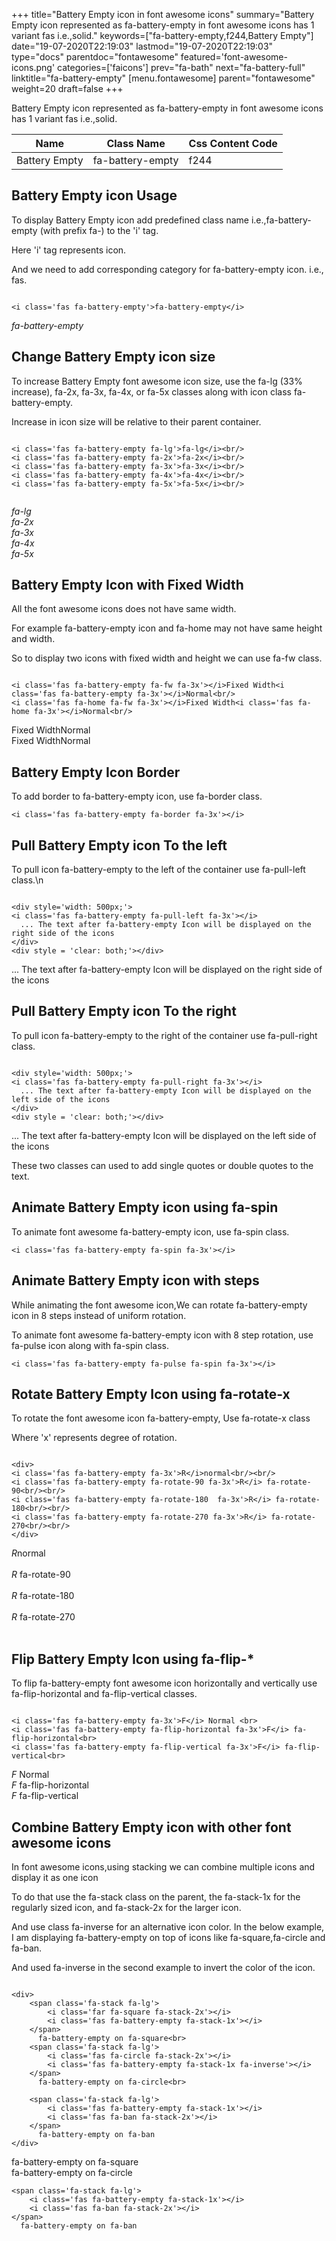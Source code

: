 +++
title="Battery Empty icon in font awesome icons"
summary="Battery Empty icon represented as fa-battery-empty in font awesome icons has 1 variant fas i.e.,solid."
keywords=["fa-battery-empty,f244,Battery Empty"]
date="19-07-2020T22:19:03"
lastmod="19-07-2020T22:19:03"
type="docs"
parentdoc="fontawesome"
featured='font-awesome-icons.png'
categories=['faicons']
prev="fa-bath"
next="fa-battery-full"
linktitle="fa-battery-empty"
[menu.fontawesome]
parent="fontawesome"
weight=20
draft=false
+++


Battery Empty icon represented as fa-battery-empty in font awesome icons has 1 variant fas i.e.,solid.

<div class='table-responsive'><table class='table'><thead><tr><th>Name</th><th>Class Name</th><th>Css Content Code</th></tr></thead><tbody><tr><td>Battery Empty</td><td>fa-battery-empty</td><td>f244</td></tr></tbody></table></div>



## Battery Empty icon Usage

To display Battery Empty icon add predefined class name i.e.,fa-battery-empty (with prefix fa-) to the 'i' tag.

Here 'i' tag represents icon.

And we need to add corresponding category for fa-battery-empty icon. i.e., fas.


```

<i class='fas fa-battery-empty'>fa-battery-empty</i>
```

<i class='fas fa-battery-empty'>fa-battery-empty</i>




## Change Battery Empty icon size
To increase Battery Empty font awesome icon size, use the fa-lg (33% increase), fa-2x, fa-3x, fa-4x, or fa-5x classes along with icon class fa-battery-empty.

Increase in icon size will be relative to their parent container. 

```

<i class='fas fa-battery-empty fa-lg'>fa-lg</i><br/>
<i class='fas fa-battery-empty fa-2x'>fa-2x</i><br/>
<i class='fas fa-battery-empty fa-3x'>fa-3x</i><br/>
<i class='fas fa-battery-empty fa-4x'>fa-4x</i><br/>
<i class='fas fa-battery-empty fa-5x'>fa-5x</i><br/>
            
```

<i class='fas fa-battery-empty fa-lg'>fa-lg</i><br/>
<i class='fas fa-battery-empty fa-2x'>fa-2x</i><br/>
<i class='fas fa-battery-empty fa-3x'>fa-3x</i><br/>
<i class='fas fa-battery-empty fa-4x'>fa-4x</i><br/>
<i class='fas fa-battery-empty fa-5x'>fa-5x</i><br/>
            



## Battery Empty Icon with Fixed Width 

All the font awesome icons does not have same width.

For example fa-battery-empty icon and fa-home may not have same height and width.

So to display two icons with fixed width and height we can use fa-fw class.


```

<i class='fas fa-battery-empty fa-fw fa-3x'></i>Fixed Width<i class='fas fa-battery-empty fa-3x'></i>Normal<br/>
<i class='fas fa-home fa-fw fa-3x'></i>Fixed Width<i class='fas fa-home fa-3x'></i>Normal<br/>
```

<i class='fas fa-battery-empty fa-fw fa-3x'></i>Fixed Width<i class='fas fa-battery-empty fa-3x'></i>Normal<br/>
<i class='fas fa-home fa-fw fa-3x'></i>Fixed Width<i class='fas fa-home fa-3x'></i>Normal<br/>



## Battery Empty Icon Border 

To add border to fa-battery-empty icon, use fa-border class.


```
<i class='fas fa-battery-empty fa-border fa-3x'></i>

```
<i class='fas fa-battery-empty fa-border fa-3x'></i>





## Pull Battery Empty icon To the left

To pull icon fa-battery-empty to the left of the container use fa-pull-left class.\n

```

<div style='width: 500px;'>
<i class='fas fa-battery-empty fa-pull-left fa-3x'></i>
  ... The text after fa-battery-empty Icon will be displayed on the right side of the icons
</div>
<div style = 'clear: both;'></div>
```

<div style='width: 500px;'>
<i class='fas fa-battery-empty fa-pull-left fa-3x'></i>
  ... The text after fa-battery-empty Icon will be displayed on the right side of the icons
</div>
<div style = 'clear: both;'></div>




## Pull Battery Empty icon To the right
To pull icon fa-battery-empty to the right of the container use fa-pull-right class.

```

<div style='width: 500px;'>
<i class='fas fa-battery-empty fa-pull-right fa-3x'></i>
  ... The text after fa-battery-empty Icon will be displayed on the left side of the icons
</div>
<div style = 'clear: both;'></div>
```

<div style='width: 500px;'>
<i class='fas fa-battery-empty fa-pull-right fa-3x'></i>
  ... The text after fa-battery-empty Icon will be displayed on the left side of the icons
</div>
<div style = 'clear: both;'></div>

These two classes can used to add single quotes or double quotes to the text.


## Animate Battery Empty icon using fa-spin
To animate font awesome fa-battery-empty icon, use fa-spin class.

```
<i class='fas fa-battery-empty fa-spin fa-3x'></i>
```
<i class='fas fa-battery-empty fa-spin fa-3x'></i>




## Animate Battery Empty icon with steps
While animating the font awesome icon,We can rotate fa-battery-empty icon in 8 steps instead of uniform rotation.

To animate font awesome fa-battery-empty icon with 8 step rotation, use fa-pulse icon along with fa-spin class.


```
<i class='fas fa-battery-empty fa-pulse fa-spin fa-3x'></i>

```
<i class='fas fa-battery-empty fa-pulse fa-spin fa-3x'></i>





## Rotate Battery Empty Icon using fa-rotate-x
To rotate the font awesome icon fa-battery-empty, Use fa-rotate-x class

Where 'x' represents degree of rotation.


```

<div>
<i class='fas fa-battery-empty fa-3x'>R</i>normal<br/><br/>
<i class='fas fa-battery-empty fa-rotate-90 fa-3x'>R</i> fa-rotate-90<br/><br/> 
<i class='fas fa-battery-empty fa-rotate-180  fa-3x'>R</i> fa-rotate-180<br/><br/> 
<i class='fas fa-battery-empty fa-rotate-270 fa-3x'>R</i> fa-rotate-270<br/><br/>
</div>
```

<div>
<i class='fas fa-battery-empty fa-3x'>R</i>normal<br/><br/>
<i class='fas fa-battery-empty fa-rotate-90 fa-3x'>R</i> fa-rotate-90<br/><br/> 
<i class='fas fa-battery-empty fa-rotate-180  fa-3x'>R</i> fa-rotate-180<br/><br/> 
<i class='fas fa-battery-empty fa-rotate-270 fa-3x'>R</i> fa-rotate-270<br/><br/>
</div>




## Flip Battery Empty Icon using fa-flip-*
To flip fa-battery-empty font awesome icon horizontally and vertically use fa-flip-horizontal and fa-flip-vertical classes. 

```

<i class='fas fa-battery-empty fa-3x'>F</i> Normal <br>
<i class='fas fa-battery-empty fa-flip-horizontal fa-3x'>F</i> fa-flip-horizontal<br>
<i class='fas fa-battery-empty fa-flip-vertical fa-3x'>F</i> fa-flip-vertical<br>
```

<i class='fas fa-battery-empty fa-3x'>F</i> Normal <br>
<i class='fas fa-battery-empty fa-flip-horizontal fa-3x'>F</i> fa-flip-horizontal<br>
<i class='fas fa-battery-empty fa-flip-vertical fa-3x'>F</i> fa-flip-vertical<br>




## Combine Battery Empty icon with other font awesome icons
In font awesome icons,using stacking we can combine multiple icons and display it as one icon 

To do that use the fa-stack class on the parent, the fa-stack-1x for the regularly sized icon, and fa-stack-2x for the larger icon.

And use class fa-inverse for an alternative icon color. 
In the below example, I am displaying fa-battery-empty on top of icons like fa-square,fa-circle and fa-ban.

And used fa-inverse in the second example to invert the color of the icon.

```

<div>
    <span class='fa-stack fa-lg'>
        <i class='far fa-square fa-stack-2x'></i>
        <i class='fas fa-battery-empty fa-stack-1x'></i>
    </span>
      fa-battery-empty on fa-square<br>
    <span class='fa-stack fa-lg'>
        <i class='fas fa-circle fa-stack-2x'></i>
        <i class='fas fa-battery-empty fa-stack-1x fa-inverse'></i>
    </span>
      fa-battery-empty on fa-circle<br>

    <span class='fa-stack fa-lg'>
        <i class='fas fa-battery-empty fa-stack-1x'></i>
        <i class='fas fa-ban fa-stack-2x'></i>
    </span>
      fa-battery-empty on fa-ban
</div>
```

<div>
    <span class='fa-stack fa-lg'>
        <i class='far fa-square fa-stack-2x'></i>
        <i class='fas fa-battery-empty fa-stack-1x'></i>
    </span>
      fa-battery-empty on fa-square<br>
    <span class='fa-stack fa-lg'>
        <i class='fas fa-circle fa-stack-2x'></i>
        <i class='fas fa-battery-empty fa-stack-1x fa-inverse'></i>
    </span>
      fa-battery-empty on fa-circle<br>

    <span class='fa-stack fa-lg'>
        <i class='fas fa-battery-empty fa-stack-1x'></i>
        <i class='fas fa-ban fa-stack-2x'></i>
    </span>
      fa-battery-empty on fa-ban
</div>






